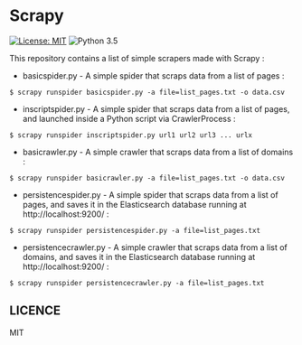 # Scrapy
[![License: MIT](https://img.shields.io/badge/License-MIT-yellow.svg)](https://opensource.org/licenses/MIT) ![Python 3.5](https://img.shields.io/badge/python-3.5-blue.svg)

This repository contains a list of simple scrapers made with Scrapy :

- basicspider.py - A simple spider that scraps data from a list of pages :  
```
$ scrapy runspider basicspider.py -a file=list_pages.txt -o data.csv
```

- inscriptspider.py - A simple spider that scraps data from a list of pages, and launched inside a Python script via CrawlerProcess :  
```
$ scrapy runspider inscriptspider.py url1 url2 url3 ... urlx
```

- basicrawler.py - A simple crawler that scraps data from a list of domains :
```
$ scrapy runspider basicrawler.py -a file=list_pages.txt -o data.csv
```

- persistencespider.py - A simple spider that scraps data from a list of pages, and saves it in the Elasticsearch database running at http://localhost:9200/ :
```
$ scrapy runspider persistencespider.py -a file=list_pages.txt
```

- persistencecrawler.py - A simple crawler that scraps data from a list of domains, and saves it in the Elasticsearch database running at http://localhost:9200/ :
```
$ scrapy runspider persistencecrawler.py -a file=list_pages.txt
```

## LICENCE
MIT
